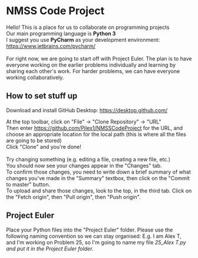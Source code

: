 <h1>NMSS Code Project</h1>

Hello! This is a place for us to collaborate on programming projects<br/>
Our main programming language is <b>Python 3</b><br/>
I suggest you use <b>PyCharm</b> as your development environment: https://www.jetbrains.com/pycharm/<br/><br/>
For right now, we are going to start off with Project Euler. The plan is to have everyone working on the earlier problems individually and learning by sharing each other's work. For harder problems, we can have everyone working collaboratively.

<h2>How to set stuff up</h2>

Download and install GitHub Desktop:
https://desktop.github.com/

At the top toolbar, click on "File" -> "Clone Repository" -> "URL"<br/>
Then enter https://github.com/Pilex1/NMSSCodeProject for the URL, and choose an appropriate location for the local path (this is where all the files are going to be stored)<br/>
Click "Clone" and you're done!<br/>
<br/>
Try changing something (e.g. editing a file, creating a new file, etc.)<br/>
You should now see your changes appear in the "Changes" tab.<br/>
To confirm those changes, you need to write down a brief summary of what changes you've made in the "Summary" textbox, then click on the "Commit to master" button.<br/>
To upload and share those changes, look to the top, in the third tab. Click on the "Fetch origin", then "Pull origin", then "Push origin".<br/>

<h2>Project Euler</h2>
Place your Python files into the "Project Euler" folder.
Please use the following naming convention so we can stay organised:
E.g. I am Alex T, and I'm working on Problem 25, so I'm going to name my file <i>25_Alex T.py<i> and put it in the Project Euler folder.
